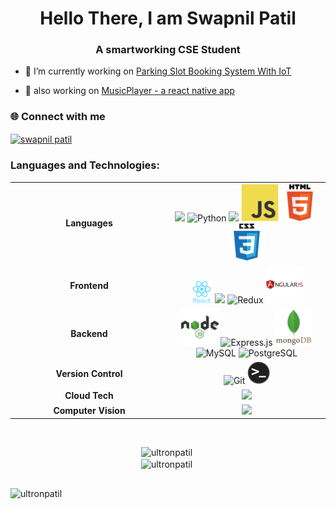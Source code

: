 <h1 align="center">Hello There, I am Swapnil Patil</h1>
<h3 align="center">A smartworking CSE Student</h3>

- 🔭 I’m currently working on [Parking Slot Booking System With IoT](https://github.com/ultronpatil/park_your_ride)

- 🧮 also working on [MusicPlayer - a react native app](https://github.com/ultronpatil/MusicPlayer_React_native)

### 🌐 Connect with me
<p align="left">
<a href="https://linkedin.com/in/swapnil patil" target="blank"><img align="center" src="https://raw.githubusercontent.com/rahuldkjain/github-profile-readme-generator/master/src/images/icons/Social/linked-in-alt.svg" alt="swapnil patil" height="30" width="40" /></a>
</p>

### Languages and Technologies:

<table width="100%">  
<tr align="center">  
<td width="545"><strong>Languages</strong></td>  
<td width="466">
	<img width="36px" src="https://img.icons8.com/color/50/000000/typescript.png"/>
	<img width="36px" src="https://img.icons8.com/color/48/000000/python.png" alt="Python"/>
	<img width="36px" src="https://img.icons8.com/color/48/000000/c-plus-plus-logo.png"/>
	<img src="https://raw.githubusercontent.com/devicons/devicon/master/icons/javascript/javascript-original.svg" alt="JavaScript" width="60" height="60"/>
	<img src="https://raw.githubusercontent.com/devicons/devicon/master/icons/html5/html5-original-wordmark.svg" alt="HTML5" width="60" height="60"/>
	<img src="https://raw.githubusercontent.com/devicons/devicon/master/icons/css3/css3-original-wordmark.svg" alt="CSS3" width="60" height="60"/>
</td>  
</tr>  
<tr align="center">  
<td width="50%"><strong>Frontend</strong></td>  
<td width="50%">
	<img width="36px" src="https://raw.githubusercontent.com/devicons/devicon/master/icons/react/react-original-wordmark.svg" alt="React"/>
	<img width="36px" src="https://img.icons8.com/color/48/000000/vue-js.png"/>
	<img alt="Redux" width="36px" src="https://img.icons8.com/color/48/000000/redux.png"/>
	<img src="https://raw.githubusercontent.com/devicons/devicon/master/icons/angularjs/angularjs-original-wordmark.svg" alt="AngularJS" width="60" height="60"/>
	
</td>  
</tr>  
<tr align="center">  
<td width="50%"><strong>Backend</strong></td>  
<td width="50%">
	<img src="https://raw.githubusercontent.com/devicons/devicon/master/icons/nodejs/nodejs-original-wordmark.svg" alt="Node.js" width="60" height="60"/>
	<img alt="Express.js" width="36px" src="https://img.icons8.com/color/48/000000/js.png" />
	<img src="https://raw.githubusercontent.com/devicons/devicon/master/icons/mongodb/mongodb-original-wordmark.svg" alt="MongoDB" width="60" height="60"/>
	<img src="https://img.icons8.com/nolan/64/mysql.png" alt="MySQL" width="60" height="60"/>
	<img src="https://img.icons8.com/color/48/000000/postgreesql.png" alt="PostgreSQL" width="60" height="60"/>
</td>  
</tr>    
<tr align="center">  
<td width="50%"><strong>Version Control</strong></td>  
<td width="50%">
	<img alt="Git" width="36px" src="https://img.icons8.com/color/64/000000/git.png"/>
	<img alt="Terminal" width="36px" src="https://raw.githubusercontent.com/github/explore/80688e429a7d4ef2fca1e82350fe8e3517d3494d/topics/terminal/terminal.png" />
</td>  
</tr>  
<tr align="center">  
<td width="50%"><strong>Cloud Tech</strong></td>  
<td width="50%">
	<img width="36px" src="https://img.icons8.com/color/48/000000/amazon-web-services.png"/>
</td>  
</tr> 
<tr align="center">  
<td width="50%"><strong>Computer Vision</strong></td>  
<td width="50%">
	<img width="36px" src="https://img.icons8.com/fluent/48/000000/opencv.png"/>
</td>  
</tr> 
</table>

<br/>

<div style="display: flex; justify-content: center;"><div><p><img align="left" src="https://github-readme-stats.vercel.app/api/top-langs?username=ultronpatil&show_icons=true&locale=en&layout=compact" alt="ultronpatil" /></p><p>&nbsp;<img align="center" src="https://github-readme-stats.vercel.app/api?username=ultronpatil&show_icons=true&locale=en" alt="ultronpatil" /></p></div></div>

<p><img align="center" src="https://github-readme-streak-stats.herokuapp.com/?user=ultronpatil&" alt="ultronpatil" /></p
